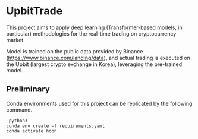 # UpbitTrade
This project aims to apply deep learning (Transformer-based models, in particular) methodologies for the real-time trading on cryptocurrency market.

Model is trained on the public data provided by Binance (https://www.binance.com/landing/data), and actual trading is executed on the Upbit (largest crypto exchange in Korea), leveraging the pre-trained model.

## Preliminary
Conda environments used for this project can be replicated by the following command.
<pre>
<code> python3
conda env create -f requirements.yaml
conda activate hoon
</code>
</pre>
